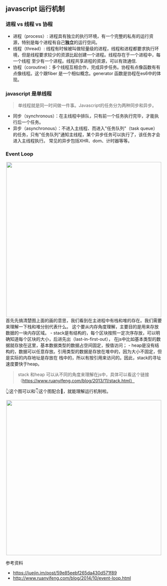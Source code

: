 ## javascript 运行机制
### 进程 vs 线程 vs 协程
- 进程（process）: 进程具有独立的执行环境，有一个完整的私有的运行资源，特别是每个进程有自己**独立**的运行空间。
- 线程（thread）: 线程有时候被叫做轻量级的进程，线程和进程都要求执行环境，但是线程要求较少的资源比起创建一个进程。线程存在于一个进程中，每一个线程
至少有一个进程。线程共享进程的资源，可以有效通信.
- 协程（coroutine）：多个线程互相合作，完成异步任务。协程有点像函数有有点像线程。这个跟fiber 是一个相似概念。generator 函数是协程在es6中的体现。
### javascript 是单线程
> 单线程就是同一时间做一件事。Javascript的任务分为两种同步和异步。
- 同步（synchronous）：在主线程中排队，只有前一个任务执行完毕，才能执行后一个任务。
- 异步（asynchronous）：不进入主线程、而进入"任务队列"（task queue）的任务，只有"任务队列"通知主线程，某个异步任务可以执行了，该任务才会进入主线程执行。
  常见的异步包括XHR、dom、计时器等等。
### Event Loop
<div style="text-align: center"><img src="https://github.com/chenqing2016/learn-javascript/blob/master/src/eventLoop/img/eventLoop2.png" width="500"/></div>
  首先先搞清楚图上面的画的意思，我们看到在主进程中有栈和堆的存在。我们需要来理解一下栈和堆分别代表什么。
这个要从内存角度理解，主要目的是用来存放数据的一块内存区域。
- stack是有结构的，每个区块按照一定次序存放，可以明确知道每个区块的大小，后进先出（last-in-first-out），
在js中比如基本类型的数据就存放在这里，基本数据类型的数据占空间固定，按值访问；
- heap是没有结构的，数据可以任意存放。引用类型的数据是存放在堆中的，因为大小不固定，但是实际的内存地址是存放在
栈中的，所以有按引用来访问的。因此，stack的寻址速度要快于heap。

> stack 和heap 可以从不同的角度来理解在js中，具体可以看这个链接（https://www.ruanyifeng.com/blog/2013/11/stack.html）

👆这个图可以和👇这个图配合👀，就能理解运行机制啦。

<div style="text-align: center;"><img src="https://github.com/chenqing2016/learn-javascript/blob/master/src/eventLoop/img/eventLoop.png" width="500"/></div>


参考资料

- https://juejin.im/post/59e85eebf265da430d571f89
- http://www.ruanyifeng.com/blog/2014/10/event-loop.html